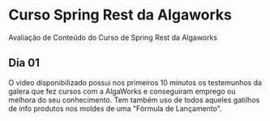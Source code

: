 # Curso Spring Rest da Algaworks

Avaliação de Conteúdo do Curso de Spring Rest da Algaworks

## Dia 01

O video disponibilizado possui nos primeiros 10 minutos os testemunhos da galera que fez cursos com a AlgaWorks e conseguiram emprego ou melhora do seu conhecimento. Tem também uso de todos aqueles gatilhos de info produtos nos moldes de uma "Fórmula de Lançamento".  
